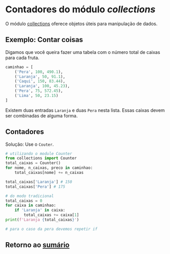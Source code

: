 # Contadores do módulo _collections_

O módulo [collections](https://docs.python.org/pt-br/3/library/collections.html?highlight=collections#module-collections) oferece objetos úteis para manipulação de dados.

## Exemplo: Contar coisas

Digamos que você queira fazer uma tabela com o número total de caixas para cada fruta.

``` python
caminhao = [
    ('Pera', 100, 490.1),
    ('Laranja', 50, 91.1),
    ('Caqui', 150, 83.44),
    ('Laranja', 100, 45.23),
    ('Pera', 75, 572.45),
    ('Lima', 50, 23.15)
]
```

Existem duas entradas `Laranja` e duas `Pera` nesta lista. Essas caixas devem ser combinadas de alguma forma.

## Contadores

Solução: Use o `Couter`.

``` python
# utilizando o module Counter
from collections import Counter
total_caixas = Counter()
for nome, n_caixas, preco in caminhao:
    total_caixas[nome] += n_caixas

total_caixas['Laranja'] # 150
total_caixas['Pera'] # 175

# do modo tradicional
total_caixas = 0
for caixa in caminhao:
    if 'Laranja' in caixa:
        total_caixas += caixa[1]
print(f'Laranja {total_caixas}')

# para o caso da pera devemos repetir if
```

## Retorno ao [sumário](./00_Resumo.md)